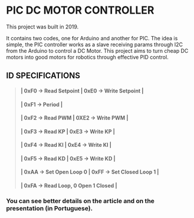 # **PIC DC MOTOR CONTROLLER**

This project was built in 2019. 

It contains two codes, one for Arduino and another for PIC. The idea is simple, the PIC controller works as a slave receiving params through I2C from the Arduino to control a DC Motor. This project aims to turn cheap DC motors into good motors for robotics through effective PID control. 

## ID SPECIFICATIONS
                         
>#### | 0xF0 -> Read Setpoint | 0xE0 -> Write Setpoint |
>#### | 0xF1 -> Period |
>#### | 0xF2 -> Read PWM | 0XE2 -> Write PWM |
>#### | 0xF3 -> Read KP | 0xE3 -> Write KP |
>#### | 0xF4 -> Read KI | 0xE4 -> Write KI |
>#### | 0xF5 -> Read KD | 0xE5 -> Write KD |
>#### | 0xAA -> Set Open Loop 0 | 0xFF -> Set Closed Loop 1 |
>#### | 0xFA -> Read Loop, 0 Open 1 Closed |

### You can see better details on the article and on the presentation (in Portuguese).
